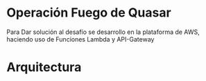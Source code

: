 # Operación Fuego de Quasar

Para Dar solución al desafío se desarrollo en la plataforma de AWS, haciendo uso de Funciones Lambda y API-Gateway

# Arquitectura
